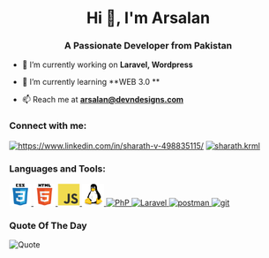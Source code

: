 <h1 align="center">Hi 👋, I'm Arsalan</h1>
<h3 align="center">A Passionate Developer from Pakistan</h3>

- 🔭 I’m currently working on **Laravel, Wordpress**

- 🌱 I’m currently learning **WEB 3.0 **

- 📫 Reach me at **arsalan@devndesigns.com**



<h3 align="left">Connect with me:</h3>
<p align="left">
<a href="https://www.linkedin.com/in/arsalan-ahmed-siddique/" target="blank"><img align="center" src="https://raw.githubusercontent.com/rahuldkjain/github-profile-readme-generator/master/src/images/icons/Social/linked-in-alt.svg" alt="https://www.linkedin.com/in/sharath-v-498835115/" height="30" width="40" /></a>
<a href="https://www.instagram.com/arsalanahmed.sid/" target="blank"><img align="center" src="https://raw.githubusercontent.com/rahuldkjain/github-profile-readme-generator/master/src/images/icons/Social/instagram.svg" alt="sharath.krml" height="30" width="40" /></a>

  <!-- <a href="https://medium.com/@sharathkrml" target="blank"><img align="center" src="https://raw.githubusercontent.com/rahuldkjain/github-profile-readme-generator/master/src/images/icons/Social/medium.svg" alt="@sharathkrml" height="30" width="40" /></a>
</p> -->

<h3 align="left">Languages and Tools:</h3>
<p align="left">
<a href="https://www.w3schools.com/css/" target="_blank"> <img src="https://raw.githubusercontent.com/devicons/devicon/master/icons/css3/css3-original-wordmark.svg" alt="css3" width="40" height="40"/> </a>
<a href="https://www.w3.org/html/" target="_blank"> <img src="https://raw.githubusercontent.com/devicons/devicon/master/icons/html5/html5-original-wordmark.svg" alt="html5" width="40" height="40"/> </a>
<a href="https://developer.mozilla.org/en-US/docs/Web/JavaScript" target="_blank"> <img src="https://raw.githubusercontent.com/devicons/devicon/master/icons/javascript/javascript-original.svg" alt="javascript" width="40" height="40"/> </a>
<a href="https://www.linux.org/" target="_blank"> <img src="https://raw.githubusercontent.com/devicons/devicon/master/icons/linux/linux-original.svg" alt="linux" width="40" height="40"/> </a>
<a href="https://www.php.net/" target="_blank"> <img src="https://raw.githubusercontent.com/jmnote/z-icons/master/svg/php.svg" alt="PhP" width="40" height="40"/> </a> 
<a href="https://laravel.com" target="_blank"> <img src="https://raw.githubusercontent.com/laravel/art/master/laravel-logo.png" alt="Laravel" width="40" height="40"/> </a> 
<a href="https://postman.com" target="_blank"> <img src="https://www.vectorlogo.zone/logos/getpostman/getpostman-icon.svg" alt="postman" width="40" height="40"/> </a> 
<a href="https://git-scm.com/" target="_blank"> <img src="https://www.vectorlogo.zone/logos/git-scm/git-scm-icon.svg" alt="git" width="40" height="40"/> </a>   
</p>



<h3 align="left">Quote Of The Day </h3>

![Quote](https://github-readme-quotes.herokuapp.com/quote)

<!--
### Hi there 👋

Here are some ideas to get you started:

- 🔭 I’m currently working on ...
- 🌱 I’m currently learning ...
- 👯 I’m looking to collaborate on ...
- 🤔 I’m looking for help with ...
- 💬 Ask me about ...
- 📫 How to reach me: ...
- 😄 Pronouns: ...
- ⚡ Fun fact: ...
-->
